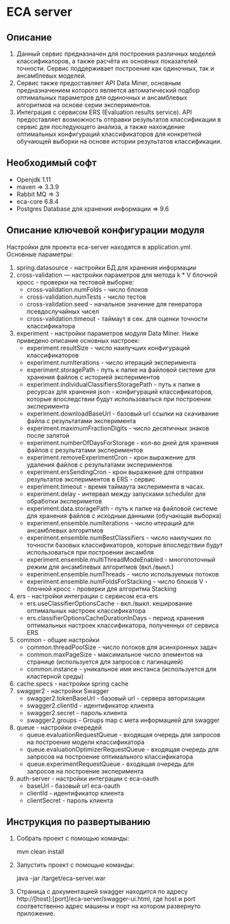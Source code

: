 ECA server
========================================

Описание
----------------------------------------
1. Данный сервис предназначен для построения различных моделей классификаторов, а также
расчёта их основных показателей точности. Сервис поддерживает построение как
одиночных, так и ансамблевых моделей.
2. Сервис также предоставляет API Data Miner, основным предназначением которого
является автоматический подбор оптимальных параметров для одиночных и ансамблевых алгоритмов
на основе серии экспериментов.
3. Интеграция с сервисом ERS (Evaluation results service). API предоставляет возможность
отправки результатов классификации в сервис для последующего анализа, а также нахождение
оптимальных конфигураций классификаторов для конкретной обучающей выборки на
основе истории результатов классификации.

Необходимый софт
----------------------------------------
* Openjdk 1.11
* maven => 3.3.9
* Rabbit MQ => 3
* eca-core 6.8.4
* Postgres Database для хранения информации => 9.6

Описание ключевой конфигурации модуля
----------------------------------------
Настройки для проекта eca-server находятся в application.yml. Основные параметры:
1) spring.datasource - настройки БД для хранения информации
2) cross-validation — настройки параметров для метода k * V блочной кросс - проверки
   на тестовой выборке:
   * cross-validation.numFolds - число блоков
   * cross-validation.numTests - число тестов
   * cross-validation.seed - начальное значение для генератора псевдослучайных чисел
   * cross-validation.timeout - таймаут в сек. для оценки точности классификатора
3) experiment - настройки параметров модуля Data Miner. Ниже приведено описание
   основных настроек:
   * experiment.resultSize - число наилучших конфигураций классификаторов
   * experiment.numIterations - число итераций эксперимента
   * experiment.storagePath - путь к папке на файловой системе для хранения файлов с историей экспериментов
   * experiment.individualClassifiersStoragePath - путь к папке в ресурсах для хранения json - конфигураций классификаторов,
   которые впоследствии будут использоваться при построении эксперимента
   * experiment.downloadBaseUrl - базовый url ссылки на скачивание файла с результатами эксперимента
   * experiment.maximumFractionDigits - число десятичных знаков после запятой
   * experiment.numberOfDaysForStorage - кол-во дней для хранения файлов с результатами экспериментов
   * experiment.removeExperimentCron - крон выражение для удаления файлов с результатами экспериментов
   * experiment.ersSendingCron - крон выражение для отправки результатов экспериментов в ERS - сервис
   * experiment.timeout - время таймаута эксперимента в часах.
   * experiment.delay - интервал между запусками scheduler для обработки экспериметов
   * experiment.data.storagePath - путь к папке на файловой системе для хранения файлов с исходныи данными (обучающая выборка)
   * experiment.ensemble.numIterations - число итераций для ансамблевых алгоритмов
   * experiment.ensemble.numBestClassifiers - число наилучших по точности базовых классификаторов, которые впоследствии
   будут использоваться при построении ансамбля
   * experiment.ensemble.multiThreadModeEnabled - многопоточный режим для ансамблевых алгоритмов (вкл./выкл.)
   * experiment.ensemble.numThreads - число используемых потоков
   * experiment.ensemble.numFoldsForStacking - число блоков V - блочной кросс - проверки для алгоритма Stacking
4) ers - настройки интеграции с сервисом eca-ers
   * ers.useClassifierOptionsCache - вкл./выкл. кеширование оптимальных настроек классификатора
   * ers.classifierOptionsCacheDurationInDays - период хранения оптимальных настроек классификатора, полученных от сервиса ERS
5) common - общие настройки
   * common.threadPoolSize - число потоков для асинхронных задач
   * common.maxPageSize - максимальное число элементов на странице (используется для запросов с пагинацией)
   * common.instance - уникальное имя инстанса (используется для кластерной среды)
6) cache.specs - настройки spring cache
7) swagger2 - настройки Swagger
   * swagger2.tokenBaseUrl - базовый url - сервера авторизации
   * swagger2.clientId - идентификатор клиента
   * swagger2.secret - пароль клиента
   * swagger2.groups - Groups map с мета информацией для swagger
8) queue - настройки очередей
   * queue.evaluationRequestQueue - входящая очередь для запросов на построение модели классификатора
   * queue.evaluationOptimizerRequestQueue - входящая очередь для запросов на построение оптимального классификатора
   * queue.experimentRequestQueue - входящая очередь для запросов на построение эксперимента
9) auth-server - настройки интеграции с eca-oauth
   * baseUrl - базовый url eca-oauth
   * clientId - идентификатор клиента
   * clientSecret - пароль клиента

Инструкция по развертыванию
----------------------------------------

1. Собрать проект с помощью команды:
    
   mvn clean install
    
2. Запустить проект с помощью команды:

    java -jar /target/eca-server.war
         
3. Страница с документацией swagger находится по адресу http://[host]:[port]/eca-server/swagger-ui.html, где host и port
соответственно адрес машины и порт на котором развернуто приложение.
